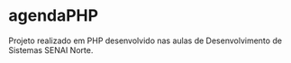 # agendaPHP
Projeto realizado em PHP desenvolvido nas aulas de Desenvolvimento de Sistemas SENAI Norte.
